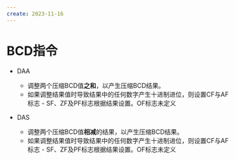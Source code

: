 ```yaml
---
create: 2023-11-16
---
```

# BCD指令

* DAA
  * 调整两个压缩BCD值**之和**，以产生压缩BCD结果。
  * 如果调整结果值时导致结果中的任何数字产生十进制进位，则设置CF与AF标志 - SF、ZF及PF标志根据结果设置。OF标志未定义

* DAS
  * 调整两个压缩BCD值**相减**的结果，以产生压缩BCD结果。
  * 如果调整结果值时导致结果中的任何数字产生十进制进位，则设置CF与AF标志 - SF、ZF及PF标志根据结果设置。OF标志未定义


